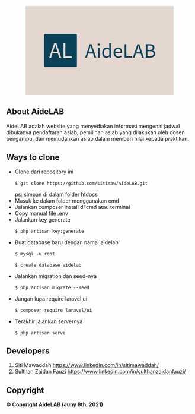 <p align="center"><a><img src="public/img/logo/logo.png" width="400"></a></p>

## About AideLAB

AideLAB adalah website yang menyediakan informasi mengenai jadwal dibukanya pendaftaran aslab, pemilihan aslab yang dilakukan oleh dosen pengampu, dan memudahkan aslab dalam memberi nilai kepada praktikan.

## Ways to clone
<ul>
    <li>Clone dari repository ini<br>
        <pre><code>$ git clone https://github.com/sitimaw/AideLAB.git</code></pre>
        ps: simpan di dalam folder htdocs
    </li>
    <li>Masuk ke dalam folder menggunakan cmd</li>
    <li>Jalankan composer install di cmd atau terminal</li>
    <li>Copy manual file .env</li>
    <li>Jalankan key generate<br>
        <pre><code>$ php artisan key:generate</code></pre>
    </li>
    <li>Buat database baru dengan nama 'aidelab'<br>
        <pre><code>$ mysql -u root</code></pre>
        <pre><code>$ create database aidelab</code></pre>
    </li>
    <li>Jalankan migration dan seed-nya<br>
        <pre><code>$ php artisan migrate --seed</code></pre>
    </li>
    <li>Jangan lupa require laravel ui<br>
        <pre><code>$ composer require laravel/ui</code></pre>
    </li>
    <li>Terakhir jalankan servernya<br>
        <pre><code>$ php artisan serve</code></pre>
    </li>
</ul>

## Developers
1. Siti Mawaddah <a>https://www.linkedin.com/in/sitimawaddah/</a>
2. Sulthan Zaidan Fauzi <a>https://www.linkedin.com/in/sulthanzaidanfauzi/</a>

## Copyright
<b>&copy; Copyright AideLAB (Juny 8th, 2021)</b>
